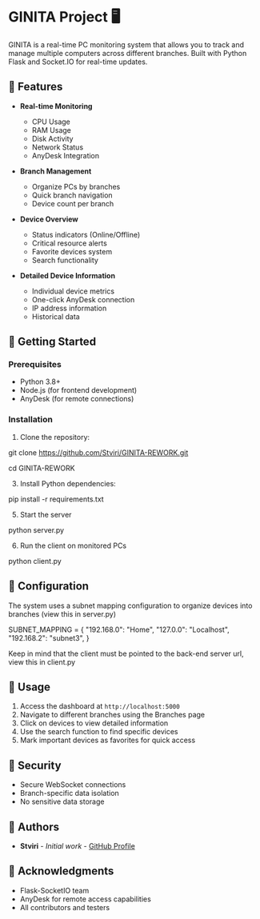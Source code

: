 # GINITA Project 🖥️

GINITA is a real-time PC monitoring system that allows you to track and manage multiple computers across different branches. Built with Python Flask and Socket.IO for real-time updates.

## 🌟 Features

- **Real-time Monitoring**
  - CPU Usage
  - RAM Usage
  - Disk Activity
  - Network Status
  - AnyDesk Integration

- **Branch Management**
  - Organize PCs by branches
  - Quick branch navigation
  - Device count per branch

- **Device Overview**
  - Status indicators (Online/Offline)
  - Critical resource alerts
  - Favorite devices system
  - Search functionality

- **Detailed Device Information**
  - Individual device metrics
  - One-click AnyDesk connection
  - IP address information
  - Historical data

## 🚀 Getting Started

### Prerequisites

- Python 3.8+
- Node.js (for frontend development)
- AnyDesk (for remote connections)

### Installation

1. Clone the repository:
   
git clone https://github.com/Stviri/GINITA-REWORK.git


cd GINITA-REWORK


3. Install Python dependencies:

pip install -r requirements.txt

5. Start the server

python server.py

6. Run the client on monitored PCs

python client.py

## 🔧 Configuration

The system uses a subnet mapping configuration to organize devices into branches (view this in server.py)

SUBNET_MAPPING = {
"192.168.0": "Home",
"127.0.0": "Localhost",
"192.168.2": "subnet3",
}


Keep in mind that the client must be pointed to the back-end server url, view this in client.py

## 🎯 Usage

1. Access the dashboard at `http://localhost:5000`
2. Navigate to different branches using the Branches page
3. Click on devices to view detailed information
4. Use the search function to find specific devices
5. Mark important devices as favorites for quick access

## 🔐 Security

- Secure WebSocket connections
- Branch-specific data isolation
- No sensitive data storage

## 👥 Authors

- **Stviri** - *Initial work* - [GitHub Profile](https://github.com/Stviri)

## 🙏 Acknowledgments

- Flask-SocketIO team
- AnyDesk for remote access capabilities
- All contributors and testers
